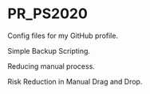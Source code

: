 # PR_PS2020
Config files for my GitHub profile.

Simple Backup Scripting.

Reducing manual process.

Risk Reduction in Manual Drag and Drop.
